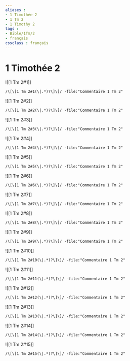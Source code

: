 ```yaml
---
aliases : 
- 1 Timothée 2
- 1 Tm 2
- 1 Timothy 2
tags : 
- Bible/1Tm/2
- français
cssclass : français
---
```


# 1 Timothée 2

![[1 Tm 2#1]]

```query
/\[\[1 Tm 2#1(\|.*)?\]\]/ -file:"Commentaire 1 Tm 2"
```

![[1 Tm 2#2]]

```query
/\[\[1 Tm 2#2(\|.*)?\]\]/ -file:"Commentaire 1 Tm 2"
```

![[1 Tm 2#3]]

```query
/\[\[1 Tm 2#3(\|.*)?\]\]/ -file:"Commentaire 1 Tm 2"
```

![[1 Tm 2#4]]

```query
/\[\[1 Tm 2#4(\|.*)?\]\]/ -file:"Commentaire 1 Tm 2"
```

![[1 Tm 2#5]]

```query
/\[\[1 Tm 2#5(\|.*)?\]\]/ -file:"Commentaire 1 Tm 2"
```

![[1 Tm 2#6]]

```query
/\[\[1 Tm 2#6(\|.*)?\]\]/ -file:"Commentaire 1 Tm 2"
```

![[1 Tm 2#7]]

```query
/\[\[1 Tm 2#7(\|.*)?\]\]/ -file:"Commentaire 1 Tm 2"
```

![[1 Tm 2#8]]

```query
/\[\[1 Tm 2#8(\|.*)?\]\]/ -file:"Commentaire 1 Tm 2"
```

![[1 Tm 2#9]]

```query
/\[\[1 Tm 2#9(\|.*)?\]\]/ -file:"Commentaire 1 Tm 2"
```

![[1 Tm 2#10]]

```query
/\[\[1 Tm 2#10(\|.*)?\]\]/ -file:"Commentaire 1 Tm 2"
```

![[1 Tm 2#11]]

```query
/\[\[1 Tm 2#11(\|.*)?\]\]/ -file:"Commentaire 1 Tm 2"
```

![[1 Tm 2#12]]

```query
/\[\[1 Tm 2#12(\|.*)?\]\]/ -file:"Commentaire 1 Tm 2"
```

![[1 Tm 2#13]]

```query
/\[\[1 Tm 2#13(\|.*)?\]\]/ -file:"Commentaire 1 Tm 2"
```

![[1 Tm 2#14]]

```query
/\[\[1 Tm 2#14(\|.*)?\]\]/ -file:"Commentaire 1 Tm 2"
```

![[1 Tm 2#15]]

```query
/\[\[1 Tm 2#15(\|.*)?\]\]/ -file:"Commentaire 1 Tm 2"
```

